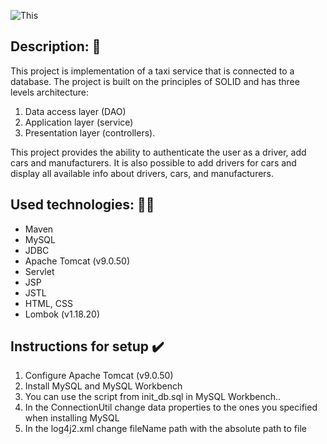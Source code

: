 ![This](https://st2.depositphotos.com/10376142/44704/v/600/depositphotos_447041804-stock-video-yellow-taxi-car-icon-isolated.jpg)


## Description: :oncoming_taxi:
This project is implementation of a taxi service that is connected to a database. The project is built on the principles
of SOLID and has three levels architecture:

1. Data access layer (DAO) 
2. Application layer (service)
3. Presentation layer (controllers).

This project provides the ability to authenticate the user as a driver, add cars and manufacturers. It is
also possible to add drivers for cars and display all available info about drivers, cars, and manufacturers.

## Used technologies: :technologist:
- Maven
- MySQL
- JDBC
- Apache Tomcat (v9.0.50)
- Servlet
- JSP
- JSTL
- HTML, CSS
- Lombok (v1.18.20)

## Instructions for setup :heavy_check_mark:
1. Configure Apache Tomcat (v9.0.50)
2. Install MySQL and MySQL Workbench
3. You can use the script from init_db.sql in MySQL Workbench..
4. In the ConnectionUtil change data properties to the ones you
specified when installing MySQL
5. In the log4j2.xml change fileName path with the absolute path to file
